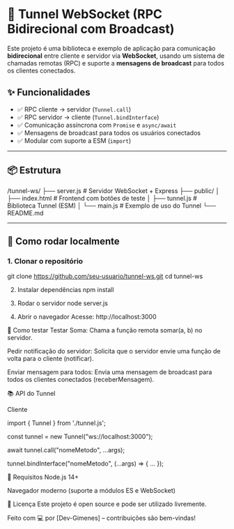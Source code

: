 # 🔌 Tunnel WebSocket (RPC Bidirecional com Broadcast)

Este projeto é uma biblioteca e exemplo de aplicação para comunicação **bidirecional** entre cliente e servidor via **WebSocket**, usando um sistema de chamadas remotas (RPC) e suporte a **mensagens de broadcast** para todos os clientes conectados.

## ✨ Funcionalidades

- ✅ RPC cliente → servidor (`Tunnel.call`)
- ✅ RPC servidor → cliente (`Tunnel.bindInterface`)
- ✅ Comunicação assíncrona com `Promise` e `async/await`
- ✅ Mensagens de broadcast para todos os usuários conectados
- ✅ Modular com suporte a ESM (`import`)

---

## 📦 Estrutura

/tunnel-ws/
 ├── server.js # Servidor WebSocket + Express
 ├── public/
 │ ├── index.html # Frontend com botões de teste
 │ ├── tunnel.js # Biblioteca Tunnel (ESM)
 │ └── main.js # Exemplo de uso do Tunnel
 └── README.md

---

## 🚀 Como rodar localmente

### 1. Clonar o repositório

git clone https://github.com/seu-usuario/tunnel-ws.git
cd tunnel-ws

2. Instalar dependências
npm install

3. Rodar o servidor
node server.js

4. Abrir o navegador
Acesse: http://localhost:3000

🧪 Como testar
Testar Soma: Chama a função remota somar(a, b) no servidor.

Pedir notificação do servidor: Solicita que o servidor envie uma função de volta para o cliente (notificar).

Enviar mensagem para todos: Envia uma mensagem de broadcast para todos os clientes conectados (receberMensagem).

📚 API do Tunnel

Cliente

import { Tunnel } from './tunnel.js';

const tunnel = new Tunnel("ws://localhost:3000");

await tunnel.call("nomeMetodo", ...args);

tunnel.bindInterface("nomeMetodo", (...args) => { ... });


📌 Requisitos
Node.js 14+

Navegador moderno (suporte a módulos ES e WebSocket)

📄 Licença
Este projeto é open source e pode ser utilizado livremente.

Feito com 💻 por [Dev-Gimenes] – contribuições são bem-vindas!